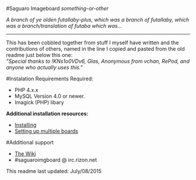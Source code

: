 #Saguaro Imageboard
*something-or-other*    

*A branch of ye olden futallaby-plus, which was a branch of futallaby, which was a branch/translation of futaba which was...*

----

This has been cobbled together from stuff I myself have written and the contributions of others, named in the line I copied and pasted from the old readme just below this one:		
*"Special thanks to !KNs1o0VDv6, Glas, Anonymous from vchan, RePod, and anyone who actually uses this."*

#Instalation Requirements
Required:
* PHP 4.x.x 
* MySQL Version 4.0 or newer.
* Imagick (PHP) libary

**Additional installation resources:**
- [Installing](//github.com/spootTheLousy/saguaro/wiki/Installing)
- [Setting up multiple boards](//github.com/spootTheLousy/saguaro/wiki/Adding-multiple-boards)

#Additional support
- [The Wiki](//github.com/spootTheLousy/saguaro/wiki)
- #saguaroimgboard @ irc.rizon.net

This readme last updated: July/08/2015
